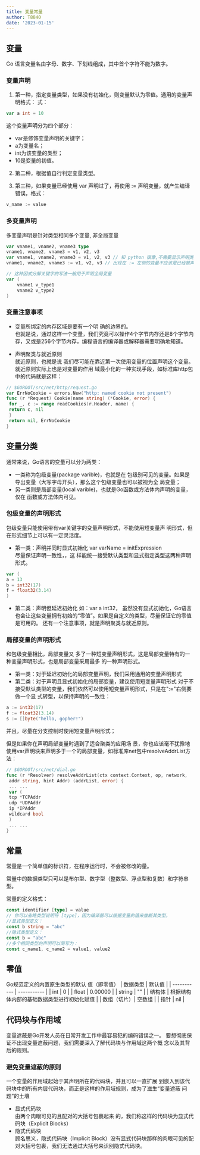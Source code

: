 ```yaml
---
title: 变量常量
author: T8840
date: '2023-01-15'
---
```


## 变量
Go 语言变量名由字母、数字、下划线组成，其中首个字符不能为数字。

### 变量声明
1. 第一种，指定变量类型，如果没有初始化，则变量默认为零值。通用的变量声明格式：
式：
```go
var a int = 10
```
这个变量声明分为四个部分：  
- var是修饰变量声明的关键字；  
- a为变量名；  
- int为该变量的类型；
- 10是变量的初值。 

2. 第二种，根据值自行判定变量类型。 

3. 第三种，如果变量已经使用 var 声明过了，再使用 := 声明变量，就产生编译错误，格式：
```go
v_name := value
```

### 多变量声明
多变量声明是针对类型相同多个变量, 非全局变量
```go
var vname1, vname2, vname3 type
vname1, vname2, vname3 = v1, v2, v3
var vname1, vname2, vname3 = v1, v2, v3 // 和 python 很像,不需要显示声明类型，自动推断
vname1, vname2, vname3 := v1, v2, v3 // 出现在 := 左侧的变量不应该是已经被声明过的，否则会导致编译错误

// 这种因式分解关键字的写法一般用于声明全局变量
var (
    vname1 v_type1
    vname2 v_type2
)
```

### 变量注意事项
- 变量所绑定的内存区域是要有一个明
确的边界的。  
也就是说，通过这样一个变量，我们究竟可以操作4个字节内存还是8个字节内
存，又或是256个字节内存，编程语言的编译器或解释器需要明确地知道。

- 声明聚类与就近原则  
就近原则，也就是说
我们尽可能在靠近第一次使用变量的位置声明这个变量。就近原则实际上也是对变量的作用
域最小化的一种实现手段，如标准库http包中的代码就是这样：
```go
// $GOROOT/src/net/http/request.go
var ErrNoCookie = errors.New("http: named cookie not present")
func (r *Request) Cookie(name string) (*Cookie, error) {
 for _, c := range readCookies(r.Header, name) {
 return c, nil
 }
 return nil, ErrNoCookie
}
```

## 变量分类
通常来说，Go语言的变量可以分为两类：
- 一类称为包级变量(package varible)，也就是在
包级别可见的变量。如果是导出变量（大写字母开头），那么这个包级变量也可以被视为全
局变量；
- 另一类则是局部变量(local varible)，也就是Go函数或方法体内声明的变量，仅在
函数或方法体内可见。

### 包级变量的声明形式
包级变量只能使用带有var关键字的变量声明形式，不能使用短变量声
明形式，但在形式细节上可以有一定灵活度。
- 第一类：声明并同时显式初始化
var varName = initExpression  
尽量保证声明一致性，，这
样能统一接受默认类型和显式指定类型这两种声明形式。
```go
var (
a = 13
b = int32(17)
f = float32(3.14)
)

```

- 第二类：声明但延迟初始化
如：var a int32， 虽然没有显式初始化，Go语言也会让这些变量拥有初始的“零值”。如果是自定义的类型，尽量保证它的零值是可用的。
还有一个注意事项，就是声明聚类与就近原则。

### 局部变量的声明形式

和包级变量相比，局部变量又
多了一种短变量声明形式，这是局部变量特有的一种变量声明形式，也是局部变量采用最多
的一种声明形式。
- 第一类：对于延迟初始化的局部变量声明，我们采用通用的变量声明形式
- 第二类：对于声明且显式初始化的局部变量，建议使用短变量声明形式
对于不接受默认类型的变量，我们依然可以使用短变量声明形式，只是在":="右侧要做一个显
式转型，以保持声明的一致性：  
```go
a := int32(17)
f := float32(3.14)
s := []byte("hello, gopher!")
```
并且，尽量在分支控制时使用短变量声明形式；  

但是如果你在声明局部变量时遇到了适合聚类的应用场
景，你也应该毫不犹豫地使用var声明块来声明多于一个的局部变量，如标准库net包中resolveAddrList方法：
```go
// $GOROOT/src/net/dial.go
func (r *Resolver) resolveAddrList(ctx context.Context, op, network, 
 addr string, hint Addr) (addrList, error) {
 ... ...
 var (
 tcp *TCPAddr
 udp *UDPAddr
 ip *IPAddr
 wildcard bool
 )
 ... ...
}

```

## 常量

常量是一个简单值的标识符，在程序运行时，不会被修改的量。

常量中的数据类型只可以是布尔型、数字型（整数型、浮点型和复数）和字符串型。

常量的定义格式：
```go
const identifier [type] = value
// 你可以省略类型说明符 [type]，因为编译器可以根据变量的值来推断其类型。
//显式类型定义： 
const b string = "abc"
//隐式类型定义： 
const b = "abc"
//多个相同类型的声明可以简写为：
const c_name1, c_name2 = value1, value2
```

## 零值
Go规范定义的内置原生类型的默认
值（即零值）
| 数据类型      | 默认值 |
| ----------- | ----------- |
| int      | 0       |
| float	   | 0.00000        |
| string   | ""        |
| 结构体	   | 根据结构体内部的基础数据类型进行初始化赋值        |
| 数组（切片）| 空数组        |
| 指针	   | nil       |

## 代码块与作用域

变量遮蔽是Go开发人员在日常开发工作中最容易犯的编码错误之一。
要想彻底保证不出现变量遮蔽问题，我们需要深入了解代码块与作用域这两个概
念以及其背后的规则。

### 避免变量遮蔽的原则
一个变量的作用域起始于其声明所在的代码块，并且可以一直扩展
到嵌入到该代码块中的所有内层代码块，而正是这样的作用域规则，成为了滋生“变量遮蔽
问题”的土壤 

- 显式代码块  
由两个肉眼可见的且配对的大括号包裹起来
的，我们称这样的代码块为显式代码块（Explicit Blocks）
- 隐式代码块  
顾名思义，隐式代码块（Implicit Block）没有显式代码块那样的肉眼可见的配对大括号包裹，我们无法通过大括号来识别隐式代码块。